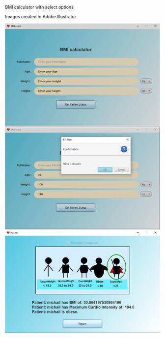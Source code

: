 BMI calculator with select options

Images created in Adobe Illustrator

<img src="resources/images/program1.png" width="800">
<img src="resources/images/program2.png" width="800">
<img src="resources/images/program3.png" width="800">
